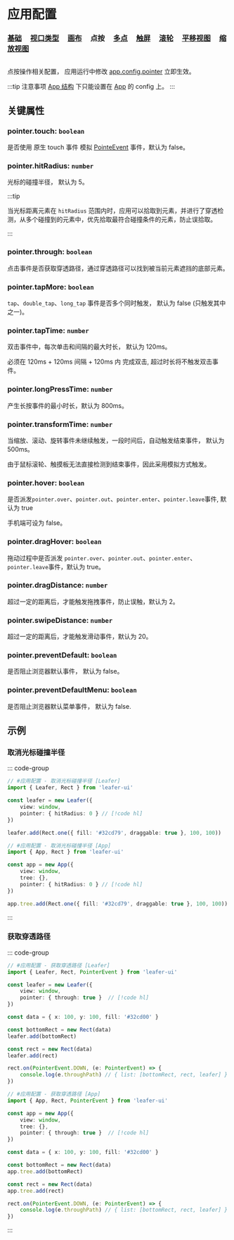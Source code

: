 # 应用配置

### [基础](/reference/config/app/base.md) &nbsp; &nbsp; [视口类型](/reference/config/app/type.md) &nbsp; &nbsp; [画布](/reference/config/app/canvas.md) &nbsp; &nbsp; 点按 &nbsp; &nbsp; [多点](/reference/config/app/multiTouch.md) &nbsp; &nbsp; [触屏](/reference/config/app/touch.md) &nbsp; &nbsp; [滚轮](/reference/config/app/wheel.md) &nbsp; &nbsp; [平移视图](/reference/config/app/move.md) &nbsp; &nbsp; [缩放视图](/reference/config/app/zoom.md)

##

点按操作相关配置， 应用运行中修改 [app.config.pointer](/reference/display/Leafer.md#config-ileaferconfig) 立即生效。

:::tip 注意事项
[App 结构](/guide/advanced/app.md) 下只能设置在 [App](/reference/display/App.md) 的 config 上。
:::

## 关键属性

### pointer.touch: `boolean`

是否使用 原生 touch 事件 模拟 [PointeEvent](/reference/event/ui/Pointer.md) 事件，默认为 false。

### pointer.hitRadius: `number`

光标的碰撞半径， 默认为 5。

:::tip

当光标距离元素在 `hitRadius` 范围内时，应用可以拾取到元素，并进行了穿透检测，从多个碰撞到的元素中，优先拾取最符合碰撞条件的元素，防止误拾取。

:::

### pointer.through: `boolean`

点击事件是否获取穿透路径，通过穿透路径可以找到被当前元素遮挡的底部元素。

### pointer.tapMore: `boolean`

`tap`、`double_tap`、`long_tap` 事件是否多个同时触发， 默认为 false (只触发其中之一)。

### pointer.tapTime: `number`

双击事件中，每次单击和间隔的最大时长， 默认为 120ms。

必须在 120ms + 120ms 间隔 + 120ms 内 完成双击, 超过时长将不触发双击事件。

### pointer.longPressTime: `number`

产生长按事件的最小时长，默认为 800ms。

### pointer.transformTime: `number`

当缩放、滚动、旋转事件未继续触发，一段时间后，自动触发结束事件， 默认为 500ms。

由于鼠标滚轮、触摸板无法直接检测到结束事件，因此采用模拟方式触发。

### pointer.hover: `boolean`

是否派发`pointer.over`、`pointer.out`、`pointer.enter`、`pointer.leave`事件, 默认为 true

手机端可设为 false。

### pointer.dragHover: `boolean`

拖动过程中是否派发 `pointer.over`、`pointer.out`、`pointer.enter`、`pointer.leave`事件，默认为 true。

### pointer.dragDistance: `number`

超过一定的距离后，才能触发拖拽事件，防止误触，默认为 2。

### pointer.swipeDistance: `number`

超过一定的距离后，才能触发滑动事件，默认为 20。

### pointer.preventDefault: `boolean`

是否阻止浏览器默认事件， 默认为 false。

### pointer.preventDefaultMenu: `boolean`

是否阻止浏览器默认菜单事件， 默认为 false.

## 示例

### 取消光标碰撞半径

::: code-group
```ts
// #应用配置 - 取消光标碰撞半径 [Leafer]
import { Leafer, Rect } from 'leafer-ui'

const leafer = new Leafer({
    view: window,
    pointer: { hitRadius: 0 } // [!code hl]
})

leafer.add(Rect.one({ fill: '#32cd79', draggable: true }, 100, 100))
```

```ts
// #应用配置 - 取消光标碰撞半径 [App]
import { App, Rect } from 'leafer-ui'

const app = new App({
    view: window,
    tree: {},
    pointer: { hitRadius: 0 } // [!code hl]
})

app.tree.add(Rect.one({ fill: '#32cd79', draggable: true }, 100, 100))
```
:::

### 获取穿透路径

::: code-group
```ts
// #应用配置 - 获取穿透路径 [Leafer]
import { Leafer, Rect, PointerEvent } from 'leafer-ui'

const leafer = new Leafer({
    view: window,
    pointer: { through: true }  // [!code hl]
})

const data = { x: 100, y: 100, fill: '#32cd00' }

const bottomRect = new Rect(data)
leafer.add(bottomRect)

const rect = new Rect(data)
leafer.add(rect)

rect.on(PointerEvent.DOWN, (e: PointerEvent) => {
    console.log(e.throughPath) // { list: [bottomRect, rect, leafer] }
})
```

```ts
// #应用配置 - 获取穿透路径 [App]
import { App, Rect, PointerEvent } from 'leafer-ui'

const app = new App({
    view: window,
    tree: {},
    pointer: { through: true }  // [!code hl]
})

const data = { x: 100, y: 100, fill: '#32cd00' }

const bottomRect = new Rect(data)
app.tree.add(bottomRect)

const rect = new Rect(data)
app.tree.add(rect)

rect.on(PointerEvent.DOWN, (e: PointerEvent) => {
    console.log(e.throughPath) // { list: [bottomRect, rect, leafer] }
})
```
:::
